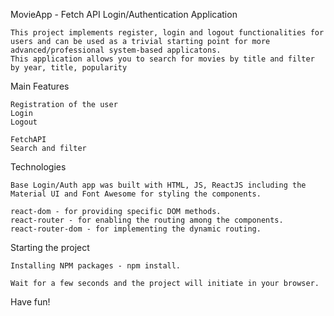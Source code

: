 MovieApp - Fetch API
Login/Authentication Application

    This project implements register, login and logout functionalities for users and can be used as a trivial starting point for more advanced/professional system-based applicatons.
    This application allows you to search for movies by title and filter by year, title, popularity

Main Features

    Registration of the user
    Login
    Logout

    FetchAPI
    Search and filter

Technologies

    Base Login/Auth app was built with HTML, JS, ReactJS including the Material UI and Font Awesome for styling the components.

    react-dom - for providing specific DOM methods.
    react-router - for enabling the routing among the components.
    react-router-dom - for implementing the dynamic routing.

Starting the project

    Installing NPM packages - npm install.

    Wait for a few seconds and the project will initiate in your browser.

Have fun!
